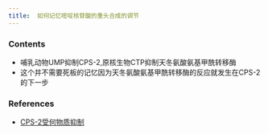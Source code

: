 ```yaml
---
title:  如何记忆嘧啶核苷酸的重头合成的调节
--- 
```


### Contents
- 哺乳动物UMP抑制CPS-2,原核生物CTP抑制天冬氨酸氨基甲酰转移酶
- 这个并不需要死板的记忆因为天冬氨酸氨基甲酰转移酶的反应就发生在CPS-2的下一步

### References
- [CPS-2受何物质抑制](/CPS-2受何物质抑制)
